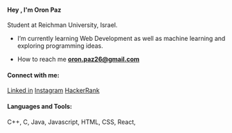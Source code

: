 <h4>Hey , I'm Oron Paz</h4>
<p>Student at Reichman University, Israel.</p>

- I’m currently learning Web Development as well as machine learning and exploring programming ideas.

- How to reach me **oron.paz26@gmail.com**
  
<h4 align="left">Connect with me:</h4>
<p align="left">
  <a href="https://www.linkedin.com/in/oronpaz/" target="blank">Linked in</a>
  <a href="https://www.instagram.com/oron_paz/" target="blank">Instagram</a>
  <a href="https://www.hackerrank.com/profile/oron_paz26" target="blank">HackerRank</a>
</p>

<h4 align="left">Languages and Tools:</h4>
<p>C++, C, Java, Javascript, HTML, CSS, React, </p>
